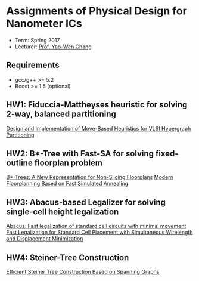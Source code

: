 # Assignments of Physical Design for Nanometer ICs
- Term: Spring 2017
- Lecturer: [Prof. Yao-Wen Chang](http://cc.ee.ntu.edu.tw/~ywchang/)

## Requirements
- gcc/g++ >= 5.2
- Boost >= 1.5 (optional)

## HW1: **Fiduccia-Mattheyses heuristic** for solving 2-way, balanced partitioning
  [Design and Implementation of Move-Based Heuristics for VLSI Hypergraph Partitioning](http://web.eecs.umich.edu/~imarkov/pubs/jour/j004.pdf)

## HW2: **B\*-Tree with Fast-SA** for solving fixed-outline floorplan problem
  [B\*-Trees: A New Representation for Non-Slicing Floorplans](http://ieeexplore.ieee.org/stamp/stamp.jsp?arnumber=855354)
  [Modern Floorplanning Based on Fast Simulated Annealing](http://cc.ee.ntu.edu.tw/~ywchang/Papers/ispd05-floorplanning.pdf)

## HW3: **Abacus-based Legalizer** for solving single-cell height legalization
  [Abacus: Fast legalization of standard cell circuits with minimal movement](http://ieeexplore.ieee.org/stamp/stamp.jsp?arnumber=5642689)
  [Fast Legalization for Standard Cell Placement with Simultaneous Wirelength and Displacement Minimization](http://ieeexplore.ieee.org/stamp/stamp.jsp?arnumber=5642689)

## HW4: **Steiner-Tree Construction**

  [Efficient Steiner Tree Construction Based on Spanning Graphs](http://ieeexplore.ieee.org/stamp/stamp.jsp?arnumber=1291582)
